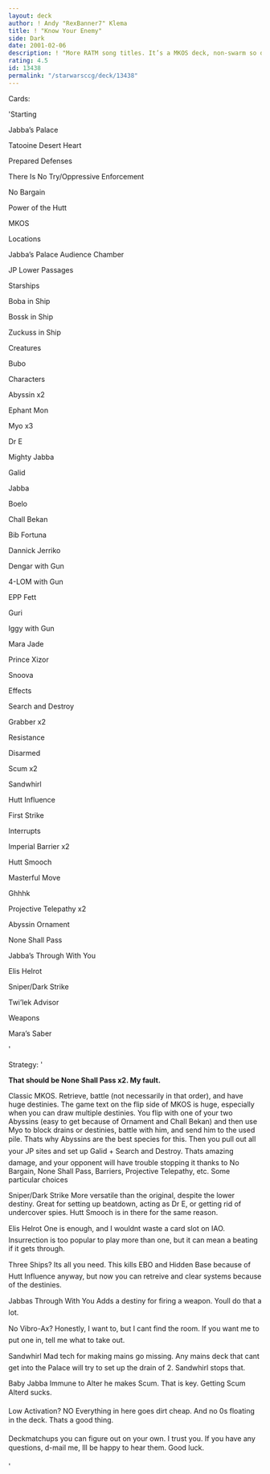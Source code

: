 ```yaml
---
layout: deck
author: ! Andy "RexBanner7" Klema
title: ! "Know Your Enemy"
side: Dark
date: 2001-02-06
description: ! "More RATM song titles. It’s a MKOS deck, non-swarm so don’t tell me to add Abyssins. Similar to Stimmed Jim’s, but built before it, so please don’t knock me for originality. Undefeated in tournament play and in playtesting."
rating: 4.5
id: 13438
permalink: "/starwarsccg/deck/13438"
---
```

Cards: 

'Starting

Jabba’s Palace

Tatooine Desert Heart

Prepared Defenses

There Is No Try/Oppressive Enforcement

No Bargain

Power of the Hutt

MKOS


Locations

Jabba’s Palace Audience Chamber

JP Lower Passages


Starships

Boba in Ship

Bossk in Ship

Zuckuss in Ship


Creatures

Bubo


Characters

Abyssin x2

Ephant Mon

Myo x3

Dr E

Mighty Jabba

Galid

Jabba

Boelo

Chall Bekan

Bib Fortuna

Dannick Jerriko

Dengar with Gun

4-LOM with Gun

EPP Fett

Guri

Iggy with Gun

Mara Jade

Prince Xizor

Snoova


Effects

Search and Destroy

Grabber x2

Resistance

Disarmed

Scum x2

Sandwhirl

Hutt Influence

First Strike


Interrupts

Imperial Barrier x2

Hutt Smooch

Masterful Move

Ghhhk

Projective Telepathy x2

Abyssin Ornament

None Shall Pass

Jabba’s Through With You

Elis Helrot

Sniper/Dark Strike

Twi’lek Advisor


Weapons

Mara’s Saber

'

Strategy: '

**That should be None Shall Pass x2. My fault.**


Classic MKOS. Retrieve, battle (not necessarily in that order), and have huge destinies. The game text on the flip side of MKOS is huge, especially when you can draw multiple destinies. You flip with one of your two Abyssins (easy to get because of Ornament and Chall Bekan) and then use Myo to block drains or destinies, battle with him, and send him to the used pile. Thats why Abyssins are the best species for this. Then you pull out all your JP sites and set up Galid + Search and Destroy. Thats amazing damage, and your opponent will have trouble stopping it thanks to No Bargain, None Shall Pass, Barriers, Projective Telepathy, etc. Some particular choices


Sniper/Dark Strike More versatile than the original, despite the lower destiny. Great for setting up beatdown, acting as Dr E, or getting rid of undercover spies. Hutt Smooch is in there for the same reason.


Elis Helrot One is enough, and I wouldnt waste a card slot on IAO. Insurrection is too popular to play more than one, but it can mean a beating if it gets through.


Three Ships? Its all you need. This kills EBO and Hidden Base because of Hutt Influence anyway, but now you can retreive and clear systems because of the destinies.


Jabbas Through With You Adds a destiny for firing a weapon. Youll do that a lot.


No Vibro-Ax? Honestly, I want to, but I cant find the room. If you want me to put one in, tell me what to take out.


Sandwhirl Mad tech for making mains go missing. Any mains deck that cant get into the Palace will try to set up the drain of 2. Sandwhirl stops that.


Baby Jabba Immune to Alter he makes Scum. That is key. Getting Scum Alterd sucks.


Low Activation? NO Everything in here goes dirt cheap. And no 0s floating in the deck. Thats a good thing.


Deckmatchups you can figure out on your own. I trust you. If you have any questions, d-mail me, Ill be happy to hear them. Good luck.

'

